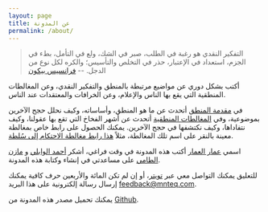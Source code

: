 ```yaml
---
layout: page
title: عن المدونة
permalink: /about/
---
```


> التفكير النقدي هو رغبة في الطلب، صبر في الشك، ولع في التأمل، بطء في الجزم، استعداد في الإعتبار، حذر في التخلص والتأسيس؛ والكره لكل نوع من الدجل.
> -- [فرانسيس بيكون](http://ar.wikipedia.org/wiki/فرانسيس_بيكون)

أكتب بشكل دوري عن مواضيع مرتبطة بالمنطق والتفكير النقدي، وعن المغالطات المنطقية التي يقع بها الناس والإعلام، وعن الخرافات والمعتقدات عند الناس.

في [مقدمة المنطق](/logic) أتحدث عن ما هو المنطق، وأساساته، وكيف نحلل حجج الآخرين بموضوعية، وفي [المغالطات المنطقية](/logical-fallacies) أتحدث عن أشهر الفخاخ التي تقع بها عقولنا، وكيف نتفاداها، وكيف نكتشفها في حجج الآخرين. يمكنك الحصول على رابط خاص بمغالطة معينة بالنقر على اسم تلك المغالطة، مثلاً [هذا رابط مغالطة الاحتكام إلى سُلطة](http://mnteq.com/logical-fallacies/#argument-from-authority).

اسمي [عمار العمار](http://twitter.com/a3ammar) أكتب هذه المدونة في وقت فراغي، أشكر [أحمد الوابلي](http://twitter.com/ahmadalwably) و [مازن الطامي](http://twitter.com/xternl) على مساعدتي في إنشاء وكتابة هذه المدونة.

للتعليق يمكنك التواصل معي عبر [تويتر](http://twitter.com/mnteq)، أو إن لم تكن المائة والأربعين حرف كافية يمكنك إرسال رسالة إلكترونية على هذا البريد [feedback@mnteq.com](mailto:feedback@mnteq.com).

يمكنك تحميل مصدر هذه المدونة من [Github](https://github.com/mnteq/mnteq.github.io).
